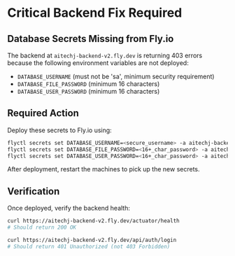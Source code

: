 # Critical Backend Fix Required

## Database Secrets Missing from Fly.io

The backend at `aitechj-backend-v2.fly.dev` is returning 403 errors because the following environment variables are not deployed:

- `DATABASE_USERNAME` (must not be 'sa', minimum security requirement)
- `DATABASE_FILE_PASSWORD` (minimum 16 characters)
- `DATABASE_USER_PASSWORD` (minimum 16 characters)

## Required Action

Deploy these secrets to Fly.io using:

```bash
flyctl secrets set DATABASE_USERNAME=<secure_username> -a aitechj-backend-v2
flyctl secrets set DATABASE_FILE_PASSWORD=<16+_char_password> -a aitechj-backend-v2  
flyctl secrets set DATABASE_USER_PASSWORD=<16+_char_password> -a aitechj-backend-v2
```

After deployment, restart the machines to pick up the new secrets.

## Verification

Once deployed, verify the backend health:

```bash
curl https://aitechj-backend-v2.fly.dev/actuator/health
# Should return 200 OK

curl https://aitechj-backend-v2.fly.dev/api/auth/login
# Should return 401 Unauthorized (not 403 Forbidden)
```
